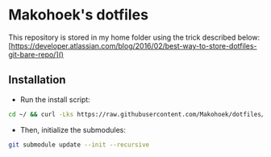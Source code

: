 # Makohoek's dotfiles

This repository is stored in my home folder using the trick described below:
[https://developer.atlassian.com/blog/2016/02/best-way-to-store-dotfiles-git-bare-repo/]()

## Installation

- Run the install script:
~~~sh
cd ~/ && curl -Lks https://raw.githubusercontent.com/Makohoek/dotfiles/master/setup.sh | /bin/bash
~~~

- Then, initialize the submodules:
~~~sh
git submodule update --init --recursive
~~~
